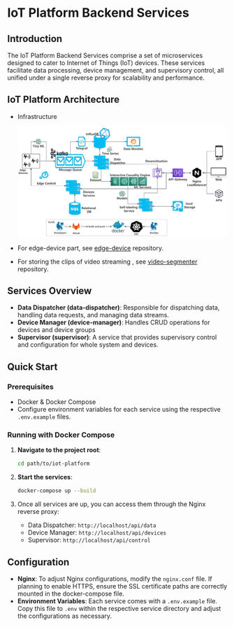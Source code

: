 # IoT Platform Backend Services

## Introduction

The IoT Platform Backend Services comprise a set of microservices designed to cater to Internet of Things (IoT) devices. These services facilitate data processing, device management, and supervisory control, all unified under a single reverse proxy for scalability and performance.

## IoT Platform Architecture

- Infrastructure

  ![](screenshots\iot-workflow.png)

- For edge-device part, see [edge-device](https://github.com/yuk-kei/Edge-Device) repository.

- For storing the clips of video streaming , see [video-segmenter](https://github.com/yuk-kei/live-stream-segmenter) repository.

## Services Overview

- **Data Dispatcher (data-dispatcher)**: Responsible for dispatching data, handling data requests, and managing data streams.
- **Device Manager (device-manager)**: Handles CRUD operations for devices and device groups
- **Supervisor (supervisor)**: A service that provides supervisory control and configuration for whole system and devices.

## Quick Start

### Prerequisites

- Docker & Docker Compose
- Configure environment variables for each service using the respective `.env.example` files.

### Running with Docker Compose

1. **Navigate to the project root**:

   ```bash
   cd path/to/iot-platform
   ```

2. **Start the services**:

   ```bash
   docker-compose up --build
   ```

3. Once all services are up, you can access them through the Nginx reverse proxy:

   - Data Dispatcher: `http://localhost/api/data`
   - Device Manager: `http://localhost/api/devices`
   - Supervisor: `http://localhost/api/control`

## Configuration

- **Nginx**: To adjust Nginx configurations, modify the `nginx.conf` file. If planning to enable HTTPS, ensure the SSL certificate paths are correctly mounted in the docker-compose file.
- **Environment Variables**: Each service comes with a `.env.example` file. Copy this file to `.env` within the respective service directory and adjust the configurations as necessary.